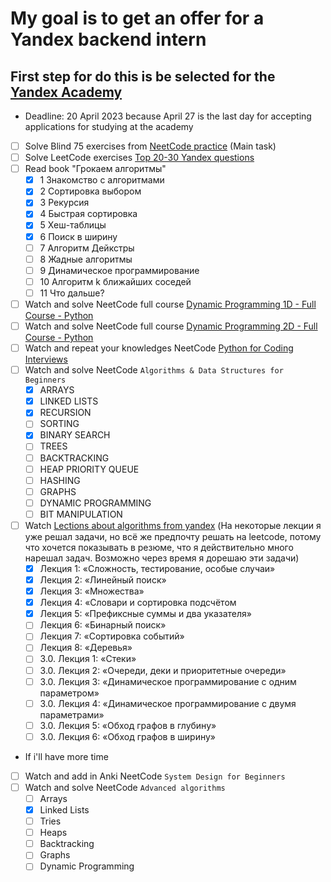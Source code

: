 # My goal is to get an offer for a Yandex backend intern
## First step for do this is be selected for the [Yandex Academy](https://academy.yandex.ru/schools/backend?utm_medium=indiv_mail&utm_source=fut&utm_campaign=292812618&utm_content=2023-03-16%2014%3A00%3A00)

- Deadline: 20 April 2023 because April 27 is the last day for accepting applications for studying at the academy
- [ ] Solve Blind 75 exercises from [NeetCode practice](https://neetcode.io/practice) (Main task)
- [ ] Solve LeetCode exercises [Top 20-30 Yandex questions](https://github.com/ioann7/problem_solving_on_leetcode/blob/main/yandex_questions/solved_questions.md)
- [ ] Read book "Грокаем алгоритмы"
  - [x] 1 Знакомство с алгоритмами
  - [x] 2 Сортировка выбором 
  - [x] 3 Рекурсия 
  - [x] 4 Быстрая сортировка 
  - [x] 5 Хеш-таблицы
  - [x] 6 Поиск в ширину
  - [ ] 7 Алгоритм Дейкстры
  - [ ] 8 Жадные алгоритмы 
  - [ ] 9 Динамическое программирование 
  - [ ] 10 Алгоритм k ближайших соседей
  - [ ] 11 Что дальше?
- [ ] Watch and solve NeetCode full course [Dynamic Programming 1D - Full Course - Python](https://youtu.be/_i4Yxeh5ceQ)
- [ ] Watch and solve NeetCode full course [Dynamic Programming 2D - Full Course - Python](https://youtu.be/qMky6D6YtXU)
- [ ] Watch and repeat your knowledges NeetCode [Python for Coding Interviews](https://youtu.be/0K_eZGS5NsU)
- [ ] Watch and solve NeetCode `Algorithms & Data Structures for Beginners`
  - [x] ARRAYS
  - [x] LINKED LISTS
  - [x] RECURSION
  - [ ] SORTING
  - [x] BINARY SEARCH
  - [ ] TREES
  - [ ] BACKTRACKING
  - [ ] HEAP PRIORITY  QUEUE
  - [ ] HASHING
  - [ ] GRAPHS
  - [ ] DYNAMIC PROGRAMMING
  - [ ] BIT MANIPULATION
- [ ] Watch [Lections about algorithms from yandex](https://yandex.ru/yaintern/algorithm-training_1) (На некоторые лекции я уже решал задачи, но всё же предпочту решать на leetcode, потому что хочется показывать в резюме, что я действительно много нарешал задач. Возможно через время я дорешаю эти задачи)
  - [x] Лекция 1: «Сложность, тестирование, особые случаи»
  - [x] Лекция 2: «Линейный поиск»
  - [x] Лекция 3: «Множества»
  - [x] Лекция 4: «Словари и сортировка подсчётом
  - [x] Лекция 5: «Префиксные суммы и два указателя»
  - [ ] Лекция 6: «Бинарный поиск»
  - [ ] Лекция 7: «Сортировка событий»
  - [ ] Лекция 8: «Деревья»
  - [ ] 3.0. Лекция 1: «Стеки»
  - [ ] 3.0. Лекция 2: «Очереди, деки и приоритетные очереди»
  - [ ] 3.0. Лекция 3: «Динамическое программирование с одним параметром»
  - [ ] 3.0. Лекция 4: «Динамическое программирование с двумя параметрами»
  - [ ] 3.0. Лекция 5: «Обход графов в глубину»
  - [ ] 3.0. Лекция 6: «Обход графов в ширину»
- If i'll have more time
- [ ] Watch and add in Anki NeetCode `System Design for Beginners`
- [ ] Watch and solve NeetCode `Advanced algorithms`
  - [ ] Arrays
  - [x] Linked Lists
  - [ ] Tries
  - [ ] Heaps
  - [ ] Backtracking
  - [ ] Graphs
  - [ ] Dynamic Programming
